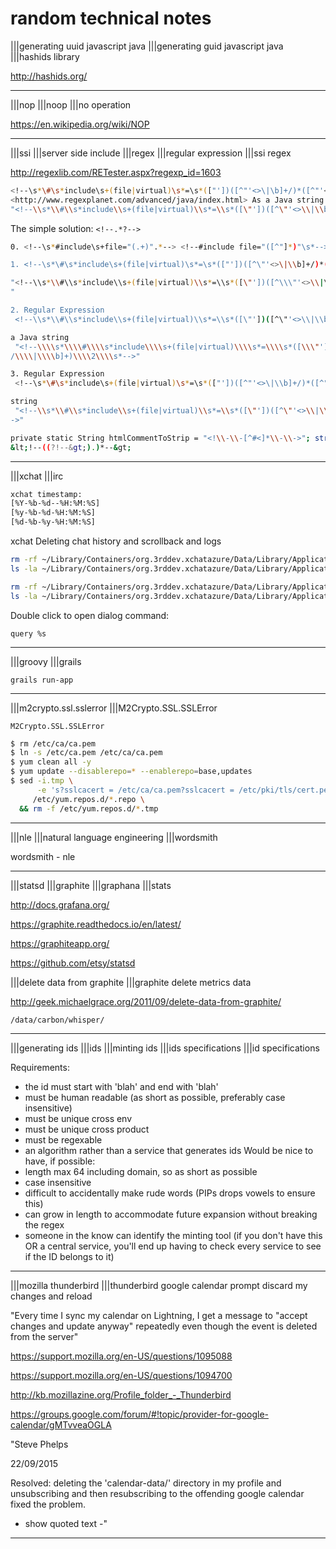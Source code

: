 # random technical notes

|||generating uuid javascript java
|||generating guid javascript java
|||hashids library

<http://hashids.org/>

---

|||nop
|||noop
|||no operation

<https://en.wikipedia.org/wiki/NOP>

---

|||ssi
|||server side include
|||regex
|||regular expression
|||ssi regex

<http://regexlib.com/RETester.aspx?regexp_id=1603>

```bash
<!--\s*\#\s*include\s+(file|virtual)\s*=\s*(["'])([^"'<>\|\b]+/)*([^"'<>/\|\b]+)\2\s*-->
<http://www.regexplanet.com/advanced/java/index.html> As a Java string -
"<!--\\s*\\#\\s*include\\s+(file|virtual)\\s*=\\s*([\"'])([^\"'<>\\|\\b]+/)*([^\"'<>/\\|\\b]+)\\2\\s*-->"
```

The simple solution: `<!--.*?-->`

```bash
0. <!--\s*#include\s+file="(.+)".*--> <!--#include file="([^"]*)"\s*-->

1. <!--\s*\#\s*include\s+(file|virtual)\s*=\s*(["'])([^\"'<>\|\\b]+/)*([^"'<>/\|\\b]+)\2\s*-->

"<!--\\s*\\#\\s*include\\s+(file|virtual)\\s*=\\s*([\"'])([^\\\"'<>\\|\\\\b]+/)*([^\"'<>/\\|\\\\b]+)\\2\\s*-->
"

2. Regular Expression
 <!--\\s*\\#\\s*include\\s+(file|virtual)\\s*=\\s*([\"'])([^\"'<>\\|\\b]+/)*([^\"'<>/\\|\\b]+)\\2\\s*--> as

a Java string
 "<!--\\\\s*\\\\#\\\\s*include\\\\s+(file|virtual)\\\\s*=\\\\s*([\\\"'])([^\\\"'<>\\\\|\\\\b]+/)*([^\\\"'<>
/\\\\|\\\\b]+)\\\\2\\\\s*-->"

3. Regular Expression
 <!--\s*\#\s*include\s+(file|virtual)\s*=\s*(["'])([^"'<>\|\\b]+/)*([^"'<>/\|\\b]+)\2\s*--> as a Java

string
 "<!--\\s*\\#\\s*include\\s+(file|virtual)\\s*=\\s*([\"'])([^\"'<>\\|\\\\b]+/)*([^\"'<>/\\|\\\\b]+)\\2\\s*-
->"

private static String htmlCommentToStrip = "<!\\-\\-[^#<]*\\-\\->"; strip html comments:
&lt;!--((?!--&gt;).)*--&gt;
```

---

|||xchat
|||irc

```bash
xchat timestamp:
[%Y-%b-%d--%H:%M:%S]
[%y-%b-%d-%H:%M:%S]
[%d-%b-%y-%H:%M:%S]
```

xchat Deleting chat history and scrollback and logs

```bash
rm -rf ~/Library/Containers/org.3rddev.xchatazure/Data/Library/Application\ Support/XChat\ Azure/xchatlogs/*.log
ls -la ~/Library/Containers/org.3rddev.xchatazure/Data/Library/Application\ Support/XChat\ Azure/xchatlogs/

rm -rf ~/Library/Containers/org.3rddev.xchatazure/Data/Library/Application\ Support/XChat\ Azure/scrollback/forge/*.txt
ls -la ~/Library/Containers/org.3rddev.xchatazure/Data/Library/Application\ Support/XChat\ Azure/scrollback/forge/
```

Double click to open dialog command:

`query %s`

---

|||groovy
|||grails

`grails run-app`

---

|||m2crypto.ssl.sslerror
|||M2Crypto.SSL.SSLError

`M2Crypto.SSL.SSLError`

```bash
$ rm /etc/ca/ca.pem
$ ln -s /etc/ca.pem /etc/ca/ca.pem
$ yum clean all -y
$ yum update --disablerepo=* --enablerepo=base,updates
$ sed -i.tmp \
      -e 's?sslcacert = /etc/ca/ca.pem?sslcacert = /etc/pki/tls/cert.pem?g' \
     /etc/yum.repos.d/*.repo \
  && rm -f /etc/yum.repos.d/*.tmp
```

---

|||nle
|||natural language engineering
|||wordsmith

wordsmith - nle

---

|||statsd
|||graphite
|||graphana
|||stats

<http://docs.grafana.org/>

<https://graphite.readthedocs.io/en/latest/>

<https://graphiteapp.org/>

<https://github.com/etsy/statsd>

|||delete data from graphite
|||graphite delete metrics data

<http://geek.michaelgrace.org/2011/09/delete-data-from-graphite/>

`/data/carbon/whisper/`

---

|||generating ids
|||ids
|||minting ids
|||ids specifications |||id specifications

Requirements:

- the id must start with 'blah' and end with 'blah'
- must be human readable (as short as possible, preferably case insensitive)
- must be unique cross env
- must be unique cross product
- must be regexable
- an algorithm rather than a service that generates ids
Would be nice to have, if possible:
- length max 64 including domain, so as short as possible
- case insensitive
- difficult to accidentally make rude words (PIPs drops vowels to ensure this)
- can grow in length to accommodate future expansion without breaking the regex
- someone in the know can identify the minting tool (if you don't have this OR a central service, you'll end up having to check every service to see if the ID belongs to it)

---

|||mozilla thunderbird |||thunderbird google calendar prompt discard my changes and reload

"Every time I sync my calendar on Lightning, I get a message to "accept changes and update anyway" repeatedly even though the event is deleted from the server"

<https://support.mozilla.org/en-US/questions/1095088>

<https://support.mozilla.org/en-US/questions/1094700>

<http://kb.mozillazine.org/Profile_folder_-_Thunderbird>

<https://groups.google.com/forum/#!topic/provider-for-google-calendar/gMTvveaOGLA>

"Steve Phelps

22/09/2015

Resolved: deleting the 'calendar-data/' directory in my profile and unsubscribing and then resubscribing to the offending google calendar fixed the problem.

- show quoted text -"

---

